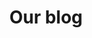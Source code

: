 ---
title: "Our blog"
hero:
  title: "Blog Articles"
  background_image: "/images/bg/home-2.jpg"
url: /blog/
---